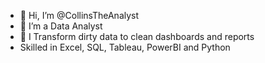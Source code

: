 - 👋 Hi, I’m @CollinsTheAnalyst
- 👀 I’m a Data Analyst
- 🌱 I Transform dirty data to clean dashboards and reports
- Skilled in Excel, SQL, Tableau, PowerBI and Python
  

<!---
CollinsTheAnalyst/CollinsTheAnalyst is a ✨ special ✨ repository because its `README.md` (this file) appears on your GitHub profile.
You can click the Preview link to take a look at your changes.
--->
